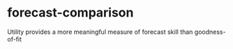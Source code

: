 # forecast-comparison
Utility provides a more meaningful measure of forecast skill than goodness-of-fit
